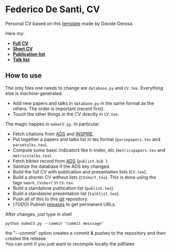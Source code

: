 # Federico De Santi, CV

Personal CV based on this [template](https://github.com/dgerosa/CV) made by Davide Gerosa.

Here my:
- [**Full CV**](https://github.com/fdesanti/CV/releases/latest/download/FedericoDeSanti_fullCV.pdf)
- [**Short CV**](https://github.com/fdesanti/CV/releases/latest/download/FedericoDeSanti_shortCV.pdf)
- [**Publication list**](https://github.com/fdesanti/CV/releases/latest/download/FedericoDeSanti_publist.pdf)
- [**Talk list**](https://github.com/fdesanti/CV/releases/latest/download/FedericoDeSanti_talklist.pdf)

## How to use  
The only files one needs to change are `database.py` and `CV.tex`. Everything else is machine-generated.

- Add new papers and talks in `database.py` in the same format as the others. The order is important (recent first).
- Touch the other things in the CV directly in `CV.tex`.

The magic happes in `makeCV.py`. In particular:
- Fetch citations from [ADS](https://ui.adsabs.harvard.edu/search/q=orcid%3A0009-0000-2445-5729&sort=date%20desc%2C%20bibcode%20desc&p_=0) and [INSPIRE](https://inspirehep.net/authors/2851558?ui-citation-summary=true).
- Put together a papers and talks list in tex format (`parsepapers.tex`  and `parsetalks.tex`).
- Compute some basic indicators like h-index, etc (`metricspapers.tex`  and `metricstalks.tex`).
- Fetch bibtex record from  [ADS](https://ui.adsabs.harvard.edu/search/q=author%3A%22De%20Santi%2C%20Federico%22&sort=date%20desc%2C%20bibcode%20desc&p_=0) (`publist.bib `).
- Sanitize the database if the ADS key changed.
- Build the full CV with publication and presentation lists (`CV.tex`).
- Build a shorter CV without lists (`CVshort.tex`). This is done using the tags `%mark_CVshort`  in `CV.tex`.
- Build a standalone publication list (`publist.tex`).
- Build a standalone presentation list (`talklist.tex`).
- Push all of this to this [git](https://github.com/fdesanti/CV) repository.
- (*TODO*) Publish [releases](https://github.com/fdesanti/CV/releases) to get permanent URLs.


After changes, just type in shell

```shell
python makeCV.py --commit "commit messsage"
```

the "--commit" option creates a commit & pushes to the repository and then creates the release.  
You can omit if you just want to recompile locally the pdflatex
